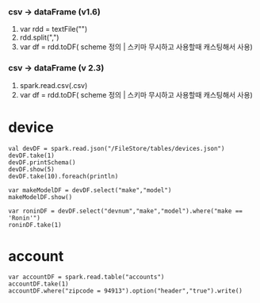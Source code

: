 ### csv -> dataFrame (v1.6)
1. var rdd = textFile("")
2. rdd.split(",")
3. var df = rdd.toDF( scheme 정의 | 스키마 무시하고 사용할때 캐스팅해서 사용)

### csv -> dataFrame (v 2.3)
1. spark.read.csv(.csv)
2. var df = rdd.toDF( scheme 정의 | 스키마 무시하고 사용할때 캐스팅해서 사용)


# device
```
val devDF = spark.read.json("/FileStore/tables/devices.json")
devDF.take(1)
devDF.printSchema()
devDF.show(5)
devDF.take(10).foreach(println)

var makeModelDF = devDF.select("make","model")
makeModelDF.show()

var roninDF = devDF.select("devnum","make","model").where("make == 'Ronin'")
roninDF.take(1)
```

# account
```
var accountDF = spark.read.table("accounts")
accountDF.take(1)
accountDF.where("zipcode = 94913").option("header","true").write()
```
